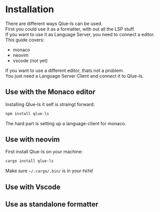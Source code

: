 # Installation

There are different ways Qlue-ls can be used.  
First you could use it as a formatter, with out all the LSP stuff.  
If you want to use it as Language Server, you need to connect a editor.  
This guide covers:

- monaco
- neovim
- vscode (not yet)

If you want to use a different editor, thats not a problem.  
You just need a Language Server Client and connect it to Qlue-ls.

## Use with the Monaco editor

Installing Qlue-ls it self is straingt forward:

```bash
npm install qlue-ls
```

The hard part is setting up a language-client for monaco.

## Use with neovim

First install Qlue-ls on your machine:

```bash
cargo install qlue-ls
```

Make sure `~/.cargo/.bin/` is in your `PATH`!

## Use with Vscode

## Use as standalone formatter
